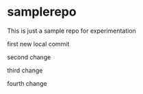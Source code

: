 # samplerepo
This is just a sample repo for experimentation

first new local commit

second change

third change

fourth change
